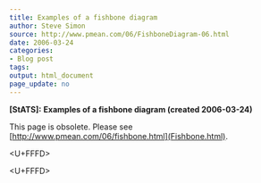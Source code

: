 ```yaml
---
title: Examples of a fishbone diagram
author: Steve Simon
source: http://www.pmean.com/06/FishboneDiagram-06.html
date: 2006-03-24
categories:
- Blog post
tags:
output: html_document
page_update: no
---
```

**[StATS]:** **Examples of a fishbone diagram
(created 2006-03-24)**

This page is obsolete. Please see
[http://www.pmean.com/06/fishbone.html](Fishbone.html).

<U+FFFD>
<!---More--->
<U+FFFD>

<!---Do not use
**[StATS]:** **Examples of a fishbone diagram
<U+FFFD>
page_update: partial
--->

